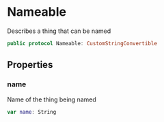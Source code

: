 
# Nameable

Describes a thing that can be named

```swift
public protocol Nameable: CustomStringConvertible
```

## Properties

### name

Name of the thing being named

```swift
var name: String
```
